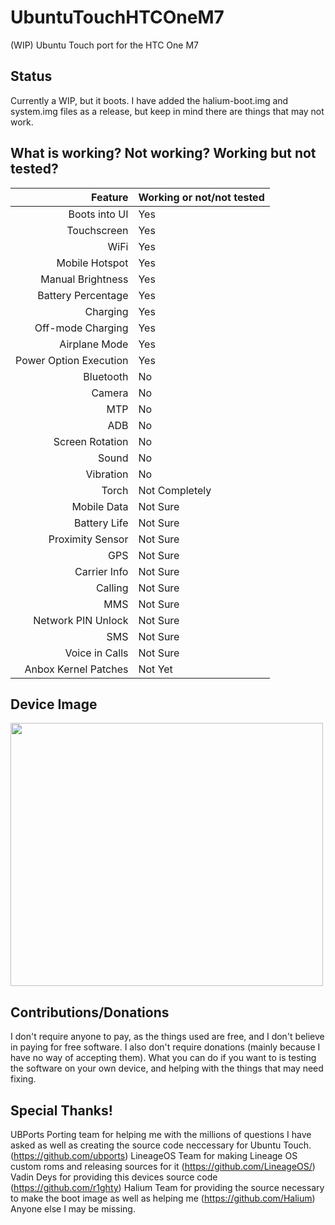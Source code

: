 # UbuntuTouchHTCOneM7
(WIP) Ubuntu Touch port for the HTC One M7

## Status
Currently a WIP, but it boots. I have added the halium-boot.img and system.img files as a release, but keep in mind there are things that may not work.

## What is working? Not working? Working but not tested?
Feature   | Working or not/not tested
---------:|:-----------------
Boots into UI | Yes
Touchscreen | Yes
WiFi | Yes
Mobile Hotspot | Yes
Manual Brightness | Yes
Battery Percentage | Yes
Charging | Yes
Off-mode Charging | Yes
Airplane Mode | Yes
Power Option Execution | Yes
Bluetooth | No
Camera | No
MTP | No
ADB | No
Screen Rotation | No
Sound | No
Vibration | No
Torch | Not Completely
Mobile Data | Not Sure
Battery Life | Not Sure
Proximity Sensor | Not Sure
GPS | Not Sure
Carrier Info | Not Sure
Calling | Not Sure
MMS | Not Sure
Network PIN Unlock | Not Sure
SMS | Not Sure
Voice in Calls | Not Sure
Anbox Kernel Patches | Not Yet

## Device Image

<img src="https://m.media-amazon.com/images/I/51XwWuTTQZL._AC_.jpg" width="500" height="421" />

## Contributions/Donations
I don't require anyone to pay, as the things used are free, and I don't believe in paying for free software. I also don't require donations (mainly because I have no way of accepting them). What you can do if you want to is testing the software on your own device, and helping with the things that may need fixing.

## Special Thanks!
UBPorts Porting team for helping me with the millions of questions I have asked as well as creating the source code neccessary for Ubuntu Touch. (https://github.com/ubports)
LineageOS Team for making Lineage OS custom roms and releasing sources for it (https://github.com/LineageOS/)
Vadin Deys for providing this devices source code (https://github.com/r1ghty)
Halium Team for providing the source necessary to make the boot image as well as helping me (https://github.com/Halium)
Anyone else I may be missing.
